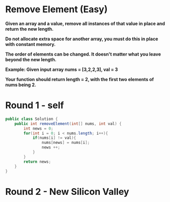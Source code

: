 # Remove Element (Easy)

**Given an array and a value, remove all instances of that value in place and return the new length.**

**Do not allocate extra space for another array, you must do this in place with constant memory.**

**The order of elements can be changed. It doesn't matter what you leave beyond the new length.**

**Example:
Given input array nums = [3,2,2,3], val = 3**

**Your function should return length = 2, with the first two elements of nums being 2.**

# Round 1 - self
```java
public class Solution {
    public int removeElement(int[] nums, int val) {
        int news = 0;
        for(int i = 0; i < nums.length; i++){
            if(nums[i] != val){
                nums[news] = nums[i];
                news ++;
            }
        }
        return news;
    }
}
```

# Round 2 - New Silicon Valley
